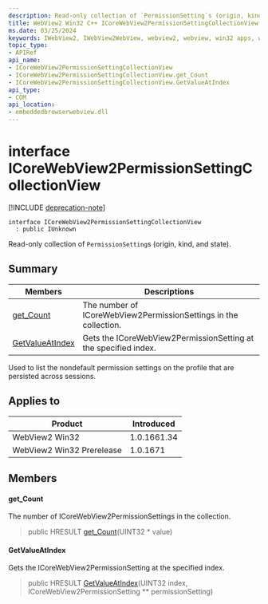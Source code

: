```yaml
---
description: Read-only collection of `PermissionSetting`s (origin, kind, and state).
title: WebView2 Win32 C++ ICoreWebView2PermissionSettingCollectionView
ms.date: 03/25/2024
keywords: IWebView2, IWebView2WebView, webview2, webview, win32 apps, win32, edge, ICoreWebView2, ICoreWebView2Controller, browser control, edge html, ICoreWebView2PermissionSettingCollectionView
topic_type: 
- APIRef
api_name:
- ICoreWebView2PermissionSettingCollectionView
- ICoreWebView2PermissionSettingCollectionView.get_Count
- ICoreWebView2PermissionSettingCollectionView.GetValueAtIndex
api_type:
- COM
api_location:
- embeddedbrowserwebview.dll
---
```


# interface ICoreWebView2PermissionSettingCollectionView

[!INCLUDE [deprecation-note](../includes/deprecation-note.md)]

```
interface ICoreWebView2PermissionSettingCollectionView
  : public IUnknown
```

Read-only collection of `PermissionSetting`s (origin, kind, and state).

## Summary

 Members                        | Descriptions
--------------------------------|---------------------------------------------
[get_Count](#get_count) | The number of ICoreWebView2PermissionSettings in the collection.
[GetValueAtIndex](#getvalueatindex) | Gets the ICoreWebView2PermissionSetting at the specified index.

Used to list the nondefault permission settings on the profile that are persisted across sessions.

## Applies to

Product                         | Introduced
--------------------------------|---------------------------------------------
WebView2 Win32            |    1.0.1661.34
WebView2 Win32 Prerelease |    1.0.1671

## Members

#### get_Count

The number of ICoreWebView2PermissionSettings in the collection.

> public HRESULT [get_Count](#get_count)(UINT32 * value)

#### GetValueAtIndex

Gets the ICoreWebView2PermissionSetting at the specified index.

> public HRESULT [GetValueAtIndex](#getvalueatindex)(UINT32 index, ICoreWebView2PermissionSetting ** permissionSetting)

